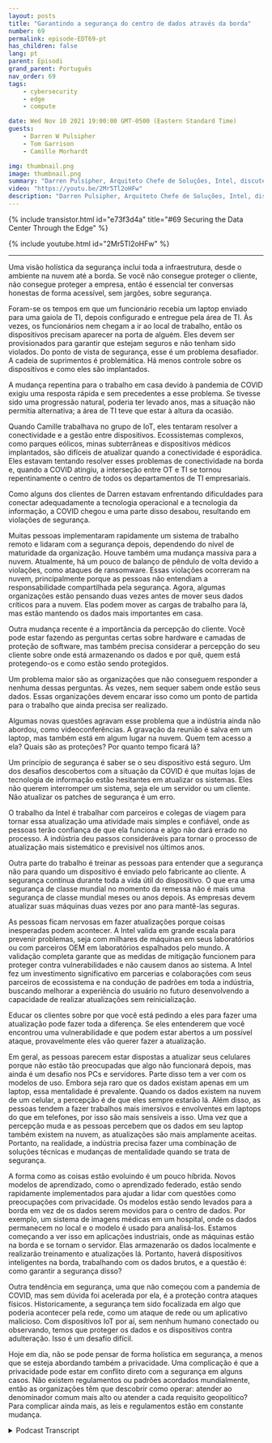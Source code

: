 ```yaml
---
layout: posts
title: "Garantindo a segurança do centro de dados através da borda"
number: 69
permalink: episode-EDT69-pt
has_children: false
lang: pt
parent: Episodi
grand_parent: Português
nav_order: 69
tags:
    - cybersecurity
    - edge
    - compute

date: Wed Nov 10 2021 19:00:00 GMT-0500 (Eastern Standard Time)
guests:
    - Darren W Pulsipher
    - Tom Garrison
    - Camille Morhardt

img: thumbnail.png
image: thumbnail.png
summary: "Darren Pulsipher, Arquiteto Chefe de Soluções, Intel, discute a segurança do data center através da borda com os colegas executivos da Intel e anfitriões do podcast, Tom Garrison, VP de Segurança do Cliente e Camille Morhardt, Diretora de Inovação e Comunicação de Segurança."
video: "https://youtu.be/2Mr5Tl2oHFw"
description: "Darren Pulsipher, Arquiteto Chefe de Soluções, Intel, discute a segurança do data center através da borda com os colegas executivos da Intel e anfitriões do podcast, Tom Garrison, VP de Segurança do Cliente e Camille Morhardt, Diretora de Inovação e Comunicação de Segurança."
---
```


<div>
{% include transistor.html id="e73f3d4a" title="#69 Securing the Data Center Through the Edge" %}

{% include youtube.html id="2Mr5Tl2oHFw" %}
</div>

---

Uma visão holística da segurança inclui toda a infraestrutura, desde o ambiente na nuvem até a borda. Se você não consegue proteger o cliente, não consegue proteger a empresa, então é essencial ter conversas honestas de forma acessível, sem jargões, sobre segurança.

Foram-se os tempos em que um funcionário recebia um laptop enviado para uma gaiola de TI, depois configurado e entregue pela área de TI. Às vezes, os funcionários nem chegam a ir ao local de trabalho, então os dispositivos precisam aparecer na porta de alguém. Eles devem ser provisionados para garantir que estejam seguros e não tenham sido violados. Do ponto de vista de segurança, esse é um problema desafiador. A cadeia de suprimentos é problemática. Há menos controle sobre os dispositivos e como eles são implantados.

A mudança repentina para o trabalho em casa devido à pandemia de COVID exigiu uma resposta rápida e sem precedentes a esse problema. Se tivesse sido uma progressão natural, poderia ter levado anos, mas a situação não permitia alternativa; a área de TI teve que estar à altura da ocasião.

Quando Camille trabalhava no grupo de IoT, eles tentaram resolver a conectividade e a gestão entre dispositivos. Ecossistemas complexos, como parques eólicos, minas subterrâneas e dispositivos médicos implantados, são difíceis de atualizar quando a conectividade é esporádica. Eles estavam tentando resolver esses problemas de conectividade na borda e, quando a COVID atingiu, a interseção entre OT e TI se tornou repentinamente o centro de todos os departamentos de TI empresariais.

Como alguns dos clientes de Darren estavam enfrentando dificuldades para conectar adequadamente a tecnologia operacional e a tecnologia da informação, a COVID chegou e uma parte disso desabou, resultando em violações de segurança.

Muitas pessoas implementaram rapidamente um sistema de trabalho remoto e lidaram com a segurança depois, dependendo do nível de maturidade da organização. Houve também uma mudança massiva para a nuvem. Atualmente, há um pouco de balanço de pêndulo de volta devido a violações, como ataques de ransomware. Essas violações ocorreram na nuvem, principalmente porque as pessoas não entendiam a responsabilidade compartilhada pela segurança. Agora, algumas organizações estão pensando duas vezes antes de mover seus dados críticos para a nuvem. Elas podem mover as cargas de trabalho para lá, mas estão mantendo os dados mais importantes em casa.

Outra mudança recente é a importância da percepção do cliente. Você pode estar fazendo as perguntas certas sobre hardware e camadas de proteção de software, mas também precisa considerar a percepção do seu cliente sobre onde está armazenando os dados e por quê, quem está protegendo-os e como estão sendo protegidos.

Um problema maior são as organizações que não conseguem responder a nenhuma dessas perguntas. Às vezes, nem sequer sabem onde estão seus dados. Essas organizações devem encarar isso como um ponto de partida para o trabalho que ainda precisa ser realizado.

Algumas novas questões agravam esse problema que a indústria ainda não abordou, como videoconferências. A gravação da reunião é salva em um laptop, mas também está em algum lugar na nuvem. Quem tem acesso a ela? Quais são as proteções? Por quanto tempo ficará lá?

Um princípio de segurança é saber se o seu dispositivo está seguro. Um dos desafios descobertos com a situação da COVID é que muitas lojas de tecnologia de informação estão hesitantes em atualizar os sistemas. Eles não querem interromper um sistema, seja ele um servidor ou um cliente. Não atualizar os patches de segurança é um erro.

O trabalho da Intel é trabalhar com parceiros e colegas de viagem para tornar essa atualização uma atividade mais simples e confiável, onde as pessoas terão confiança de que ela funciona e algo não dará errado no processo. A indústria deu passos consideráveis ​​para tornar o processo de atualização mais sistemático e previsível nos últimos anos.

Outra parte do trabalho é treinar as pessoas para entender que a segurança não para quando um dispositivo é enviado pelo fabricante ao cliente. A segurança continua durante toda a vida útil do dispositivo. O que era uma segurança de classe mundial no momento da remessa não é mais uma segurança de classe mundial meses ou anos depois. As empresas devem atualizar suas máquinas duas vezes por ano para mantê-las seguras.

As pessoas ficam nervosas em fazer atualizações porque coisas inesperadas podem acontecer. A Intel valida em grande escala para prevenir problemas, seja com milhares de máquinas em seus laboratórios ou com parceiros OEM em laboratórios espalhados pelo mundo. A validação completa garante que as medidas de mitigação funcionem para proteger contra vulnerabilidades e não causem danos ao sistema. A Intel fez um investimento significativo em parcerias e colaborações com seus parceiros de ecossistema e na condução de padrões em toda a indústria, buscando melhorar a experiência do usuário no futuro desenvolvendo a capacidade de realizar atualizações sem reinicialização.

Educar os clientes sobre por que você está pedindo a eles para fazer uma atualização pode fazer toda a diferença. Se eles entenderem que você encontrou uma vulnerabilidade e que podem estar abertos a um possível ataque, provavelmente eles vão querer fazer a atualização.

Em geral, as pessoas parecem estar dispostas a atualizar seus celulares porque não estão tão preocupadas que algo não funcionará depois, mas ainda é um desafio nos PCs e servidores. Parte disso tem a ver com os modelos de uso. Embora seja raro que os dados existam apenas em um laptop, essa mentalidade é prevalente. Quando os dados existem na nuvem de um celular, a percepção é de que eles sempre estarão lá. Além disso, as pessoas tendem a fazer trabalhos mais imersivos e envolventes em laptops do que em telefones, por isso são mais sensíveis a isso. Uma vez que a percepção muda e as pessoas percebem que os dados em seu laptop também existem na nuvem, as atualizações são mais amplamente aceitas. Portanto, na realidade, a indústria precisa fazer uma combinação de soluções técnicas e mudanças de mentalidade quando se trata de segurança.

A forma como as coisas estão evoluindo é um pouco híbrida. Novos modelos de aprendizado, como o aprendizado federado, estão sendo rapidamente implementados para ajudar a lidar com questões como preocupações com privacidade. Os modelos estão sendo levados para a borda em vez de os dados serem movidos para o centro de dados. Por exemplo, um sistema de imagens médicas em um hospital, onde os dados permanecem no local e o modelo é usado para analisá-los. Estamos começando a ver isso em aplicações industriais, onde as máquinas estão na borda e se tornam o servidor. Elas armazenarão os dados localmente e realizarão treinamento e atualizações lá. Portanto, haverá dispositivos inteligentes na borda, trabalhando com os dados brutos, e a questão é: como garantir a segurança disso?

Outra tendência em segurança, uma que não começou com a pandemia de COVID, mas sem dúvida foi acelerada por ela, é a proteção contra ataques físicos. Historicamente, a segurança tem sido focalizada em algo que poderia acontecer pela rede, como um ataque de rede ou um aplicativo malicioso. Com dispositivos IoT por aí, sem nenhum humano conectado ou observando, temos que proteger os dados e os dispositivos contra adulteração. Isso é um desafio difícil.

Hoje em dia, não se pode pensar de forma holística em segurança, a menos que se esteja abordando também a privacidade. Uma complicação é que a privacidade pode estar em conflito direto com a segurança em alguns casos. Não existem regulamentos ou padrões acordados mundialmente, então as organizações têm que descobrir como operar: atender ao denominador comum mais alto ou atender a cada requisito geopolítico? Para complicar ainda mais, as leis e regulamentos estão em constante mudança.



<details>
<summary> Podcast Transcript </summary>

<p></p>

</details>
